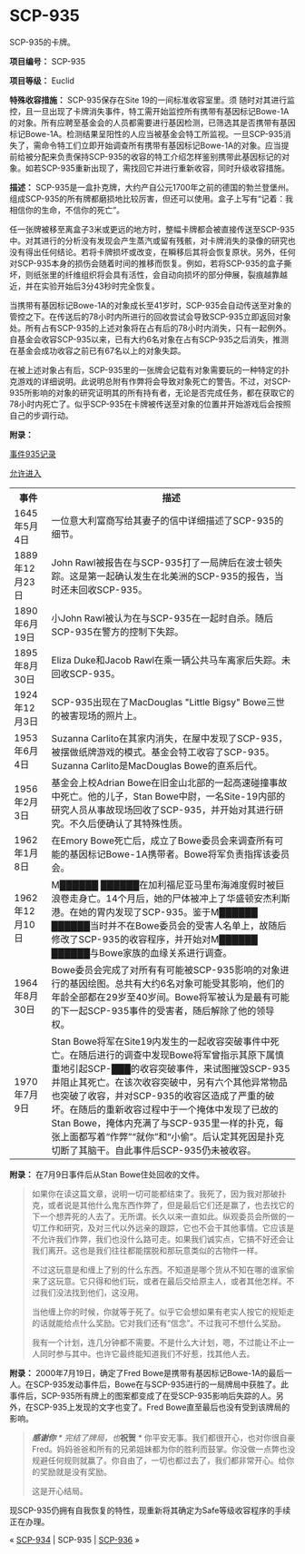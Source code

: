 # SCP-935
                        




SCP-935的卡牌。



**项目编号：** SCP-935

**项目等级：** Euclid

**特殊收容措施：** SCP-935保存在Site 19的一间标准收容室里。须 随时对其进行监控，且一旦出现了卡牌消失事件，特工需开始监控所有携带有基因标记Bowe-1A的对象。所有应聘至基金会的人员都需要进行基因检测，已筛选其是否携带有基因标记Bowe-1A。检测结果呈阳性的人应当被基金会特工所监视。一旦SCP-935消失了，需命令特工们立即开始调查所有携带有基因标记Bowe-1A的对象。应当提前给被分配来负责保持SCP-935的收容的特工介绍怎样鉴别携带此基因标记的对象。如若SCP-935重新出现了，需找回它并进行重新收容，同时升级收容措施。

**描述：** SCP-935是一盒扑克牌，大约产自公元1700年之前的德国的勃兰登堡州。组成SCP-935的所有牌都磨损地比较厉害，但还可以使用。盒子上写有“记着：我相信你的生命，不信你的死亡”。

任一张牌被移至离盒子3米或更远的地方时，整幅卡牌都会被直接传送至SCP-935中。对其进行的分析没有发现会产生蒸汽或留有残骸，对卡牌消失的录像的研究也没有得出任何结论。若将卡牌损坏或改变，在瞬移后其将会恢复原状。另外，任何对SCP-935本身的损伤会随着时间的推移而恢复。例如，若将SCP-935的盒子撕坏，则纸张里的纤维组织将会具有活性，会自动向损坏的部分伸展，裂痕越靠越近，并在实验开始后3分43秒时完全恢复。

当携带有基因标记Bowe-1A的对象成长至41岁时，SCP-935会自动传送至对象的管控之下。在传送后的78小时内所进行的回收尝试会导致SCP-935立即返回对象处。所有占有SCP-935的上述对象将在占有后的78小时内消失，只有一起例外。自基金会收容SCP-935以来，已有大约6名对象在占有SCP-935之后消失，推测在基金会成功收容之前已有67名以上的对象失踪。

在被上述对象占有后，SCP-935里的一张牌会记载有对象需要玩的一种特定的扑克游戏的详细说明。此说明总附有作弊将会导致对象死亡的警告。不过，对SCP-935所影响的对象的研究证明其的所有持有者，无论是否完成任务，都在获取它的78小时内死亡了。似乎SCP-935在卡牌被传送至对象的位置并开始游戏后会按照自己的步调行动。

**附录：** 


<a shape='rect' class='collapsible-block-link' href='javascript:;'>&#20107;&#20214;935&#35760;&#24405;</a>

<a shape='rect' class='collapsible-block-link' href='javascript:;'>&#20801;&#35768;&#36827;&#20837;</a>

<table class='wiki-content-table'>
 <tr>
  <th colspan='1' rowspan='1'>&#20107;&#20214;</th>
  <th colspan='1' rowspan='1'>&#25551;&#36848;</th>
 </tr>
 <tr>
  <td colspan='1' rowspan='1'>1645&#24180;5&#26376;4&#26085;</td>
  <td colspan='1' rowspan='1'>&#19968;&#20301;&#24847;&#22823;&#21033;&#23500;&#21830;&#20889;&#32473;&#20854;&#22971;&#23376;&#30340;&#20449;&#20013;&#35814;&#32454;&#25551;&#36848;&#20102;SCP-935&#30340;&#32454;&#33410;&#12290;</td>
 </tr>
 <tr>
  <td colspan='1' rowspan='1'>1889&#24180;12&#26376;23&#26085;</td>
  <td colspan='1' rowspan='1'>John Rawl&#34987;&#25253;&#21578;&#22312;&#19982;SCP-935&#25171;&#20102;&#19968;&#23616;&#29260;&#21518;&#22312;&#27874;&#22763;&#39039;&#22833;&#36394;&#12290;&#36825;&#26159;&#31532;&#19968;&#36215;&#30830;&#35748;&#21457;&#29983;&#22312;&#21271;&#32654;&#27954;&#30340;SCP-935&#30340;&#25253;&#21578;&#65292;&#24403;&#26102;&#36824;&#26410;&#22238;&#25910;SCP-935&#12290;</td>
 </tr>
 <tr>
  <td colspan='1' rowspan='1'>1890&#24180;6&#26376;19&#26085;</td>
  <td colspan='1' rowspan='1'>&#23567;John Rawl&#34987;&#35748;&#20026;&#22312;&#19982;SCP-935&#22312;&#19968;&#36215;&#26102;&#33258;&#26432;&#12290;&#38543;&#21518;SCP-935&#22312;&#35686;&#26041;&#30340;&#25511;&#21046;&#19979;&#22833;&#36394;&#12290;</td>
 </tr>
 <tr>
  <td colspan='1' rowspan='1'>1895&#24180;8&#26376;30&#26085;</td>
  <td colspan='1' rowspan='1'>Eliza Duke&#21644;Jacob Rawl&#22312;&#20056;&#19968;&#36742;&#20844;&#20849;&#39532;&#36710;&#31163;&#23478;&#21518;&#22833;&#36394;&#12290;&#26410;&#22238;&#25910;SCP-935&#12290;</td>
 </tr>
 <tr>
  <td colspan='1' rowspan='1'>1924&#24180;12&#26376;3&#26085;</td>
  <td colspan='1' rowspan='1'>SCP-935&#20986;&#29616;&#22312;&#20102;MacDouglas &quot;Little Bigsy&quot; Bowe&#19977;&#19990;&#30340;&#34987;&#23475;&#29616;&#22330;&#30340;&#29031;&#29255;&#19978;&#12290;</td>
 </tr>
 <tr>
  <td colspan='1' rowspan='1'>1953&#24180;6&#26376;4&#26085;</td>
  <td colspan='1' rowspan='1'>Suzanna Carlito&#22312;&#20854;&#23478;&#20869;&#28040;&#22833;&#65292;&#22312;&#23627;&#20013;&#21457;&#29616;&#20102;SCP-935&#65292;&#34987;&#25670;&#20570;&#32440;&#29260;&#28216;&#25103;&#30340;&#27169;&#24335;&#12290;&#22522;&#37329;&#20250;&#29305;&#24037;&#25910;&#23481;&#20102;SCP-935&#12290;Suzanna Carlito&#26159;MacDouglas Bowe&#30340;&#30452;&#31995;&#21518;&#20195;&#12290;</td>
 </tr>
 <tr>
  <td colspan='1' rowspan='1'>1956&#24180;2&#26376;3&#26085;</td>
  <td colspan='1' rowspan='1'>&#22522;&#37329;&#20250;&#19978;&#26657;Adrian Bowe&#22312;&#26087;&#37329;&#23665;&#21271;&#37096;&#30340;&#19968;&#36215;&#39640;&#36895;&#30896;&#25758;&#20107;&#25925;&#20013;&#27515;&#20129;&#12290;&#20182;&#30340;&#20799;&#23376;&#65292;Stan Bowe&#20013;&#23561;&#65292;&#19968;&#21517;Site-19&#20869;&#37096;&#30340;&#30740;&#31350;&#20154;&#21592;&#20174;&#20107;&#25925;&#29616;&#22330;&#22238;&#25910;&#20102;SCP-935&#65292;&#24182;&#24320;&#22987;&#23545;&#20854;&#36827;&#34892;&#30740;&#31350;&#12290;&#19981;&#20037;&#21518;&#20415;&#30830;&#35748;&#20102;&#20854;&#29305;&#27530;&#24615;&#36136;&#12290;</td>
 </tr>
 <tr>
  <td colspan='1' rowspan='1'>1962&#24180;1&#26376;8&#26085;</td>
  <td colspan='1' rowspan='1'>&#22312;Emory Bowe&#27515;&#20129;&#21518;&#65292;&#25104;&#31435;&#20102;Bowe&#22996;&#21592;&#20250;&#26469;&#35843;&#26597;&#25152;&#26377;&#21487;&#33021;&#30340;&#22522;&#22240;&#26631;&#35760;Bowe-1A&#25658;&#24102;&#32773;&#12290;Bowe&#23558;&#20891;&#36127;&#36131;&#25351;&#25381;&#35813;&#22996;&#21592;&#20250;&#12290;</td>
 </tr>
 <tr>
  <td colspan='1' rowspan='1'>1962&#24180;12&#26376;10&#26085;</td>
  <td colspan='1' rowspan='1'>M&#9608;&#9608;&#9608;&#9608;&#9608;&#9608; &#9608;&#9608;&#9608;&#9608;&#9608;&#9608;&#22312;&#21152;&#21033;&#31119;&#23612;&#20122;&#39532;&#37324;&#24067;&#28023;&#28393;&#24230;&#20551;&#26102;&#34987;&#24040;&#28010;&#21367;&#36208;&#36523;&#20129;&#12290;14&#20010;&#26376;&#21518;&#65292;&#22905;&#30340;&#23608;&#20307;&#34987;&#20914;&#19978;&#20102;&#21326;&#30427;&#39039;&#23433;&#26480;&#21033;&#26031;&#28207;&#12290;&#22312;&#22905;&#30340;&#32963;&#20869;&#21457;&#29616;&#20102;SCP-935&#12290;&#37492;&#20110;M&#9608;&#9608;&#9608;&#9608;&#9608;&#9608; &#9608;&#9608;&#9608;&#9608;&#9608;&#9608;&#24403;&#26102;&#24182;&#19981;&#22312;Bowe&#22996;&#21592;&#20250;&#30340;&#21463;&#23475;&#20154;&#21517;&#21333;&#19978;&#65292;&#25925;&#38543;&#21518;&#20462;&#25913;&#20102;SCP-935&#30340;&#25910;&#23481;&#31243;&#24207;&#65292;&#24182;&#24320;&#22987;&#23545;M&#9608;&#9608;&#9608;&#9608;&#9608;&#9608; &#9608;&#9608;&#9608;&#9608;&#9608;&#9608;&#19982;Bowe&#23478;&#26063;&#30340;&#34880;&#32536;&#20851;&#31995;&#36827;&#34892;&#35843;&#26597;&#12290;</td>
 </tr>
 <tr>
  <td colspan='1' rowspan='1'>1964&#24180;8&#26376;30&#26085;</td>
  <td colspan='1' rowspan='1'>Bowe&#22996;&#21592;&#20250;&#23436;&#25104;&#20102;&#23545;&#25152;&#26377;&#26377;&#21487;&#33021;&#34987;SCP-935&#24433;&#21709;&#30340;&#23545;&#35937;&#36827;&#34892;&#30340;&#22522;&#22240;&#32472;&#22270;&#12290;&#24635;&#20849;&#26377;&#22823;&#32422;6&#21517;&#23545;&#35937;&#21487;&#33021;&#21463;&#20854;&#24433;&#21709;&#65292;&#20182;&#20204;&#30340;&#24180;&#40836;&#20840;&#37096;&#37117;&#22312;29&#23681;&#33267;40&#23681;&#38388;&#12290;Bowe&#23558;&#20891;&#34987;&#35748;&#20026;&#26159;&#26368;&#26377;&#21487;&#33021;&#30340;&#19979;&#19968;&#36215;SCP-935&#20107;&#20214;&#30340;&#21463;&#23475;&#32773;&#65292;&#38543;&#21518;&#35299;&#38500;&#20102;&#20182;&#30340;&#39046;&#23548;&#26435;&#12290;</td>
 </tr>
 <tr>
  <td colspan='1' rowspan='1'>1970&#24180;7&#26376;9&#26085;</td>
  <td colspan='1' rowspan='1'>Stan Bowe&#23558;&#20891;&#22312;Site19&#20869;&#21457;&#29983;&#30340;&#19968;&#36215;&#25910;&#23481;&#31361;&#30772;&#20107;&#20214;&#20013;&#27515;&#20129;&#12290;&#22312;&#38543;&#21518;&#36827;&#34892;&#30340;&#35843;&#26597;&#20013;&#21457;&#29616;Bowe&#23558;&#20891;&#26366;&#25351;&#31034;&#20854;&#21407;&#19979;&#23646;&#24910;&#37325;&#22320;&#24341;&#36215;SCP-&#9608;&#9608;&#9608;&#30340;&#25910;&#23481;&#31361;&#30772;&#20107;&#20214;&#65292;&#26469;&#35797;&#22270;&#25703;&#27585;SCP-935&#24182;&#38459;&#27490;&#20854;&#27515;&#20129;&#12290;&#22312;&#35813;&#27425;&#25910;&#23481;&#31361;&#30772;&#20013;&#65292;&#21478;&#26377;&#20845;&#20010;&#20854;&#20182;&#24322;&#24120;&#29289;&#21697;&#20063;&#31361;&#30772;&#20102;&#25910;&#23481;&#65292;&#24182;&#23545;SCP-935&#30340;&#25910;&#23481;&#21306;&#36896;&#25104;&#20102;&#20005;&#37325;&#30340;&#30772;&#22351;&#12290;&#22312;&#38543;&#21518;&#30340;&#37325;&#26032;&#25910;&#23481;&#36807;&#31243;&#20013;&#20110;&#19968;&#20010;&#25513;&#20307;&#20013;&#21457;&#29616;&#20102;&#24050;&#25925;&#30340;Stan Bowe&#65292;&#25513;&#20307;&#20869;&#20805;&#28385;&#20102;&#19982;SCP-935&#37324;&#19968;&#26679;&#30340;&#25169;&#20811;&#65292;&#27599;&#24352;&#19978;&#38754;&#37117;&#20889;&#30528;&#8220;&#20316;&#24330;&#8221;&#8220;&#23601;&#20320;&#8221;&#21644;&#8220;&#23567;&#20599;&#8221;&#12290;&#21518;&#35748;&#23450;&#20854;&#27515;&#22240;&#26159;&#25169;&#20811;&#20999;&#26029;&#20102;&#20854;&#33041;&#24178;&#12290;&#33258;&#27492;&#20107;&#20214;&#21518;SCP-935&#20173;&#26410;&#34987;&#25910;&#23481;&#12290;</td>
 </tr>
</table>



**附录：** 在7月9日事件后从Stan Bowe住处回收的文件。


> 如果你在读这篇文章，说明一切可能都结束了。我死了，因为我对那破扑克，或者说是其他什么鬼东西作弊了，但是最后它们还是赢了，也去找它的下一个想弄死的人去了。无所谓。长久以来一直如此。纵观委员会所做的一切工作和研究，及对三代以外远亲的跟踪，它也不会干其他事情。它应该是不允许我们作弊，我们也没什么路可走。如果我们诚实点，它搞不好还会让我们离开。这也是我们往往都能摆脱和那玩意类似的古物件一样。
> 
> 不过这玩意是和缠上了别的什么东西。不知道是哪个货从不知在哪的谁家偷来了这玩意。它只得和他们玩，或者在最后交给原主人，或者其他怎样。不过我们没法找到他们，这没用。
> 
> 当他缠上你的时候，你就等于死了。似乎它会想如果有老实人按它的规矩走的话就能给点什么奖励。它对我们还有“信念”。不过我可不想什么奖励。
> 
> 我有一个计划，连几分钟都不需要。不是什么大计划，嗯，不过能让不止一人同时参与其中。也许它最终能知道我们不好惹，找其他人去。
> 

**附录：** 2000年7月19日，确定了Fred Bowe是携带有基因标记Bowe-1A的最后一人。在SCP-935发动事件后，Bowe在与SCP-935进行的一局牌局中获胜了。此事件后，SCP-935所有牌上的图案都变成了在受SCP-935影响后失踪的人。另外，在SCP-935上发现的文字也变了。Fred Bowe直至最后也没有受到该牌局的影响。


> ***感谢你** * 完结了牌局，也***祝贺** * 你平安无事。我们都很开心，也对你很自豪Fred。妈妈爸爸和所有的兄弟姐妹都为你的胜利而鼓掌。你没做一点弊也没规避任何规则就赢了。你自由了，一切也都过去了，我们都非常开心。给你的奖励就是没有奖励。
> 
> 这是开心结局。
> 

现SCP-935仍拥有自我恢复的特性，现重新将其确定为Safe等级收容程序的手续正在办理。



« [SCP-934](/scp-934) | SCP-935 | [SCP-936](/scp-936) »





                    